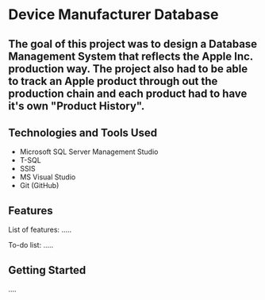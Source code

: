 # Device Manufacturer Database
## The goal of this project was to design a Database Management System that reflects the Apple Inc. production way. The project also had to be able to track an Apple product through out the production chain and each product had to have it's own "Product History".
## Technologies and Tools Used
* Microsoft SQL Server Management Studio
* T-SQL
* SSIS
* MS Visual Studio
* Git (GitHub)
## Features
List of features:
.....

To-do list:
.....
## Getting Started
....
